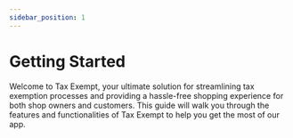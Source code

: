 ```yaml
---
sidebar_position: 1
---
```


# Getting Started
Welcome to Tax Exempt, your ultimate solution for streamlining tax exemption processes and providing a hassle-free shopping experience for both shop owners and customers. This guide will walk you through the features and functionalities of Tax Exempt to help you get the most of our app. 
